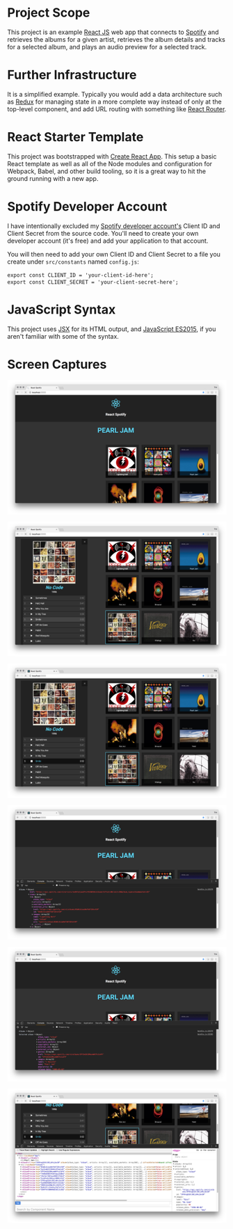 # Project Scope

This project is an example [React JS](https://facebook.github.io/react/) web app that connects to [Spotify](http://www.spotify.com) and retrieves the albums for a given artist, retrieves the album details and tracks for a selected album, and plays an audio preview for a selected track.

# Further Infrastructure

It is a simplified example.  Typically you would add a data architecture such as [Redux](http://redux.js.org/docs/basics/UsageWithReact.html) for managing state in a more complete way instead of only at the top-level component, and add URL routing with something like [React Router](https://reacttraining.com/react-router/).

# React Starter Template

This project was bootstrapped with [Create React App](https://github.com/facebookincubator/create-react-app).  This setup a basic React template as well as all of the Node modules and configuration for Webpack, Babel, and other build tooling, so it is a great way to hit the ground running with a new app.

# Spotify Developer Account

I have intentionally excluded my [Spotify developer account's](https://developer.spotify.com/) Client ID and Client Secret from the source code.  You'll need to create your own developer account (it's free) and add your application to that account.

You will then need to add your own Client ID and Client Secret to a file you create under `src/constants` named `config.js`:

```
export const CLIENT_ID = 'your-client-id-here';
export const CLIENT_SECRET = 'your-client-secret-here';
```

# JavaScript Syntax

This project uses [JSX](https://facebook.github.io/react/docs/jsx-in-depth.html) for its HTML output, and [JavaScript ES2015](https://css-tricks.com/lets-learn-es2015/), if you aren't familiar with some of the syntax.

# Screen Captures

![Albums](/screencaps/react-spotify-1-albums.png?raw=true "Albums")

![Selected Album](/screencaps/react-spotify-2-selected-album.png?raw=true "Selected Album")

![Selected Track](/screencaps/react-spotify-3-selected-track.png?raw=true "Selected Track")

![Spotify API Console Output](/screencaps/react-spotify-4-api-console-output.png?raw=true "Spotify API Console Output")

![Spotify API Console Output Cont'd](/screencaps/react-spotify-5-api-console-output.png?raw=true "Spotify API Console Output Cont'd")

![React Chrome Extension](/screencaps/react-spotify-6-chrome-extension-state-props.png?raw=true "React Chrome Extension")